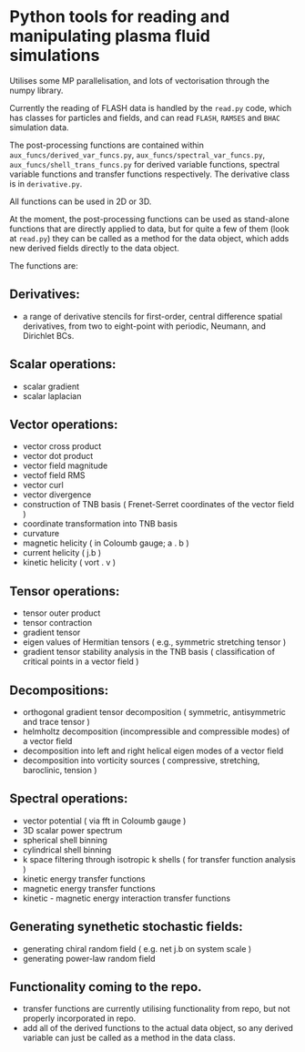 # Python tools for reading and manipulating plasma fluid simulations

Utilises some MP parallelisation, and lots of vectorisation through the numpy library. 

Currently the reading of FLASH data is handled by the `read.py` code, which has classes for particles and fields, and can read `FLASH`, `RAMSES` and `BHAC` simulation data. 


The post-processing functions are contained within `aux_funcs/derived_var_funcs.py`, `aux_funcs/spectral_var_funcs.py`, `aux_funcs/shell_trans_funcs.py` for derived variable functions, spectral variable functions and transfer functions respectively. The derivative class is in `derivative.py`.

All functions can be used in 2D or 3D. 

At the moment, the post-processing functions can be used as stand-alone functions that are directly applied to data, but for quite a few of them (look at `read.py`) they can be called as a method for the data object, which adds new derived fields directly to the data object. 

The functions are:

## Derivatives:
* a range of derivative stencils for first-order, central difference spatial derivatives, from two to eight-point with periodic, Neumann, and Dirichlet BCs.

## Scalar operations:
* scalar gradient
* scalar laplacian

## Vector operations:
* vector cross product
* vector dot product
* vector field magnitude
* vectof field RMS
* vector curl
* vector divergence
* construction of TNB basis ( Frenet-Serret coordinates of the vector field ) 
* coordinate transformation into TNB basis
* curvature
* magnetic helicity ( in Coloumb gauge; a . b )
* current helicity ( j.b )
* kinetic helicity ( vort . v )

## Tensor operations:
* tensor outer product
* tensor contraction
* gradient tensor
* eigen values of Hermitian tensors ( e.g., symmetric stretching tensor )
* gradient tensor stability analysis in the TNB basis ( classification of critical points in a vector field )

## Decompositions:
* orthogonal gradient tensor decomposition ( symmetric, antisymmetric and trace tensor )
* helmholtz decomposition (incompressible and compressible modes) of a vector field
* decomposition into left and right helical eigen modes of a vector field
* decomposition into vorticity sources ( compressive, stretching, baroclinic, tension )

## Spectral operations:
* vector potential ( via fft in Coloumb gauge )
* 3D scalar power spectrum
* spherical shell binning
* cylindrical shell binning
* k space filtering through isotropic k shells ( for transfer function analysis )
* kinetic energy transfer functions
* magnetic energy transfer functions
* kinetic - magnetic energy interaction transfer functions

## Generating synethetic stochastic fields:
* generating chiral random field ( e.g. net j.b on system scale )
* generating power-law random field

## Functionality coming to the repo.
* transfer functions are currently utilising functionality from repo, but not properly incorporated in repo.
* add all of the derived functions to the actual data object, so any derived variable can just be called as a method in the data class.
